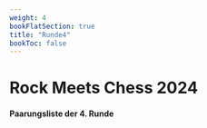 ```yaml
---
weight: 4
bookFlatSection: true
title: "Runde4"
bookToc: false
---
```


# Rock Meets Chess 2024

#### Paarungsliste der 4. Runde